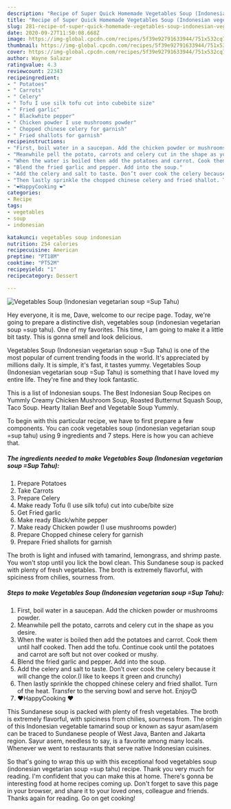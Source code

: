 ```yaml
---
description: "Recipe of Super Quick Homemade Vegetables Soup (Indonesian vegetarian soup =Sup Tahu)"
title: "Recipe of Super Quick Homemade Vegetables Soup (Indonesian vegetarian soup =Sup Tahu)"
slug: 281-recipe-of-super-quick-homemade-vegetables-soup-indonesian-vegetarian-soup-sup-tahu
date: 2020-09-27T11:50:08.668Z
image: https://img-global.cpcdn.com/recipes/5f39e92791633944/751x532cq70/vegetables-soup-indonesian-vegetarian-soup-sup-tahu-recipe-main-photo.jpg
thumbnail: https://img-global.cpcdn.com/recipes/5f39e92791633944/751x532cq70/vegetables-soup-indonesian-vegetarian-soup-sup-tahu-recipe-main-photo.jpg
cover: https://img-global.cpcdn.com/recipes/5f39e92791633944/751x532cq70/vegetables-soup-indonesian-vegetarian-soup-sup-tahu-recipe-main-photo.jpg
author: Wayne Salazar
ratingvalue: 4.3
reviewcount: 22343
recipeingredient:
- " Potatoes"
- " Carrots"
- " Celery"
- " Tofu I use silk tofu cut into cubebite size"
- " Fried garlic"
- " Blackwhite pepper"
- " Chicken powder I use mushrooms powder"
- " Chopped chinese celery for garnish"
- " Fried shallots for garnish"
recipeinstructions:
- "First, boil water in a saucepan. Add the chicken powder or mushrooms powder."
- "Meanwhile pell the potato, carrots and celery cut in the shape as you desire."
- "When the water is boiled then add the potatoes and carrot. Cook them until half cooked. Then add the tofu. Continue cook until the potatoes and carrot are soft but not over cooked or mushy."
- "Blend the fried garlic and pepper. Add into the soup."
- "Add the celery and salt to taste. Don’t over cook the celery because it will change the color.(I like to keeps it green and crunchy)"
- "Then lastly sprinkle the chopped chinese celery and fried shallot. Turn of the heat. Transfer to the serving bowl and serve hot. Enjoy😊"
- "❤️HappyCooking ❤️"
categories:
- Recipe
tags:
- vegetables
- soup
- indonesian

katakunci: vegetables soup indonesian 
nutrition: 254 calories
recipecuisine: American
preptime: "PT18M"
cooktime: "PT52M"
recipeyield: "1"
recipecategory: Dessert

---
```



![Vegetables Soup (Indonesian vegetarian soup =Sup Tahu)](https://img-global.cpcdn.com/recipes/5f39e92791633944/751x532cq70/vegetables-soup-indonesian-vegetarian-soup-sup-tahu-recipe-main-photo.jpg)

Hey everyone, it is me, Dave, welcome to our recipe page. Today, we're going to prepare a distinctive dish, vegetables soup (indonesian vegetarian soup =sup tahu). One of my favorites. This time, I am going to make it a little bit tasty. This is gonna smell and look delicious.

Vegetables Soup (Indonesian vegetarian soup =Sup Tahu) is one of the most popular of current trending foods in the world. It's appreciated by millions daily. It is simple, it's fast, it tastes yummy. Vegetables Soup (Indonesian vegetarian soup =Sup Tahu) is something that I have loved my entire life. They're fine and they look fantastic.

This is a list of Indonesian soups. The Best Indonesian Soup Recipes on Yummly Creamy Chicken Mushroom Soup, Roasted Butternut Squash Soup, Taco Soup. Hearty Italian Beef and Vegetable Soup Yummly.


To begin with this particular recipe, we have to first prepare a few components. You can cook vegetables soup (indonesian vegetarian soup =sup tahu) using 9 ingredients and 7 steps. Here is how you can achieve that.

<!--inarticleads1-->

##### The ingredients needed to make Vegetables Soup (Indonesian vegetarian soup =Sup Tahu):

1. Prepare  Potatoes
1. Take  Carrots
1. Prepare  Celery
1. Make ready  Tofu (I use silk tofu) cut into cube/bite size
1. Get  Fried garlic
1. Make ready  Black/white pepper
1. Make ready  Chicken powder (I use mushrooms powder)
1. Prepare  Chopped chinese celery for garnish
1. Prepare  Fried shallots for garnish


The broth is light and infused with tamarind, lemongrass, and shrimp paste. You won&#39;t stop until you lick the bowl clean. This Sundanese soup is packed with plenty of fresh vegetables. The broth is extremely flavorful, with spiciness from chilies, sourness from. 

<!--inarticleads2-->

##### Steps to make Vegetables Soup (Indonesian vegetarian soup =Sup Tahu):

1. First, boil water in a saucepan. Add the chicken powder or mushrooms powder.
1. Meanwhile pell the potato, carrots and celery cut in the shape as you desire.
1. When the water is boiled then add the potatoes and carrot. Cook them until half cooked. Then add the tofu. Continue cook until the potatoes and carrot are soft but not over cooked or mushy.
1. Blend the fried garlic and pepper. Add into the soup.
1. Add the celery and salt to taste. Don’t over cook the celery because it will change the color.(I like to keeps it green and crunchy)
1. Then lastly sprinkle the chopped chinese celery and fried shallot. Turn of the heat. Transfer to the serving bowl and serve hot. Enjoy😊
1. ❤️HappyCooking ❤️


This Sundanese soup is packed with plenty of fresh vegetables. The broth is extremely flavorful, with spiciness from chilies, sourness from. The origin of this Indonesian vegetable tamarind soup or known as sayur asam/asem can be traced to Sundanese people of West Java, Banten and Jakarta region. Sayur asem, needless to say, is a favorite among many locals. Whenever we went to restaurants that serve native Indonesian cuisines. 

So that's going to wrap this up with this exceptional food vegetables soup (indonesian vegetarian soup =sup tahu) recipe. Thank you very much for reading. I'm confident that you can make this at home. There's gonna be interesting food at home recipes coming up. Don't forget to save this page in your browser, and share it to your loved ones, colleague and friends. Thanks again for reading. Go on get cooking!
